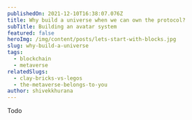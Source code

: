 ```yaml
---
publishedOn: 2021-12-10T16:38:07.076Z
title: Why build a universe when we can own the protocol?
subTitle: Building an avatar system
featured: false
heroImg: /img/content/posts/lets-start-with-blocks.jpg
slug: why-build-a-universe
tags:
  - blockchain
  - metaverse
relatedSlugs:
  - clay-bricks-vs-legos
  - the-metaverse-belongs-to-you
author: shivekkhurana
---
```

Todo